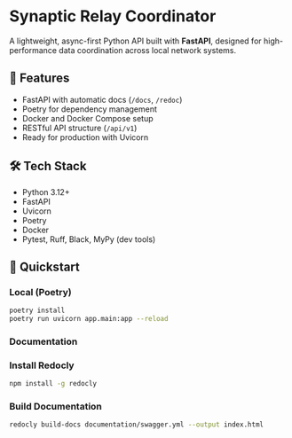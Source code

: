 # Synaptic Relay Coordinator

A lightweight, async-first Python API built with **FastAPI**, designed for high-performance data coordination across local network systems.

## 🚀 Features

- FastAPI with automatic docs (`/docs`, `/redoc`)
- Poetry for dependency management
- Docker and Docker Compose setup
- RESTful API structure (`/api/v1`)
- Ready for production with Uvicorn

## 🛠 Tech Stack

- Python 3.12+
- FastAPI
- Uvicorn
- Poetry
- Docker
- Pytest, Ruff, Black, MyPy (dev tools)

## 🧪 Quickstart

### Local (Poetry)

```bash
poetry install
poetry run uvicorn app.main:app --reload
```

### Documentation

### Install Redocly

```bash
npm install -g redocly
```

### Build Documentation

```bash
redocly build-docs documentation/swagger.yml --output index.html
```
